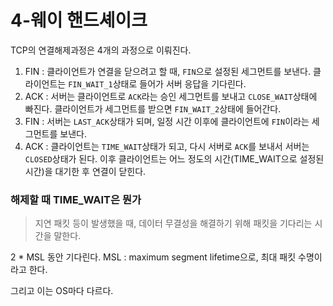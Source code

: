 # 4-웨이 핸드셰이크

TCP의 연결해제과정은 4개의 과정으로 이뤄진다.

1. FIN : 클라이언트가 연결을 닫으려고 할 때, `FIN`으로 설정된 세그먼트를 보낸다. 클라이언트는 `FIN_WAIT_1`상태로 들어가 서버 응답을 기다린다.
2. ACK : 서버는 클라이언트로 `ACK`라는 승인 세그먼트를 보내고 `CLOSE_WAIT`상태에 빠진다. 클라이언트가 세그먼트를 받으면 `FIN_WAIT_2`상태에 들어간다.
3. FIN : 서버는 `LAST_ACK`상태가 되며, 일정 시간 이후에 클라이언트에 `FIN`이라는 세그먼트를 보낸다.
4. ACK : 클라이언트는 `TIME_WAIT`상태가 되고, 다시 서버로 `ACK`를 보내서 서버는 `CLOSED`상태가 된다. 이후 클라이언트는 어느 정도의 시간(TIME_WAIT으로 설정된 시간)을 대기한 후 연결이 닫힌다.

### 해제할 때 TIME_WAIT은 뭔가

> 지연 패킷 등이 발생했을 때, 데이터 무결성을 해결하기 위해 패킷을 기다리는 시간을 말한다.

2 \* MSL 동안 기다린다.
MSL : maximum segment lifetime으로, 최대 패킷 수명이라고 한다.

그리고 이는 OS마다 다르다.
